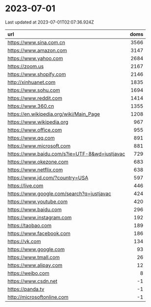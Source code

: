 # 2023-07-01

<!-- BEGIN -->
Last updated at 2023-07-01T02:07:36.924Z

url | doms
:- | -:
https://www.sina.com.cn | 3566
https://www.amazon.com | 3147
https://www.yahoo.com | 2684
https://zoom.us | 2167
https://www.shopify.com | 2146
http://xinhuanet.com | 1835
https://www.sohu.com | 1694
https://www.reddit.com | 1414
https://www.360.cn | 1355
https://en.wikipedia.org/wiki/Main_Page | 1208
https://www.wikipedia.org | 967
https://www.office.com | 955
https://www.qq.com | 891
https://www.microsoft.com | 881
https://www.baidu.com/s?ie=UTF-8&wd=justjavac | 729
https://www.okezone.com | 683
https://www.netflix.com | 638
https://www.jd.com/?country=USA | 597
https://live.com | 446
https://www.google.com/search?q=justjavac | 424
https://www.youtube.com | 420
https://www.baidu.com | 296
https://www.instagram.com | 192
https://taobao.com | 189
https://www.facebook.com | 186
https://vk.com | 134
https://www.google.com | 93
https://www.tmall.com | 26
https://www.alipay.com | 12
https://weibo.com | 8
https://www.csdn.net | -1
https://panda.tv | -1
http://microsoftonline.com | -1
<!-- END -->
